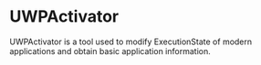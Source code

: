 # UWPActivator
UWPActivator is a tool used to modify ExecutionState of modern applications and obtain basic application information.
